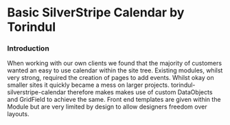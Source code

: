 # Basic SilverStripe Calendar by Torindul

### Introduction

When working with our own clients we found that the majority of customers wanted an easy to use calendar within the site tree. Existing modules, whilst very strong, required the creation of pages to add events. Whilst okay on smaller sites it quickly became a mess on larger projects. torindul-silverstripe-calendar therefore makes makes use of custom DataObjects and GridField to achieve the same. Front end templates are given within the Module but are very limited by design to allow designers freedom over layouts.
